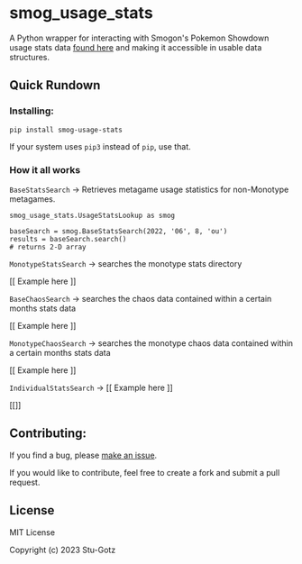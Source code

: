 # smog_usage_stats

A Python wrapper for interacting with Smogon's Pokemon Showdown usage stats data [found here](https://smogon.com/stats) and making it accessible in usable data structures.

## Quick Rundown

### Installing:

`pip install smog-usage-stats`

If your system uses `pip3` instead of `pip`, use that.

### How it all works

`BaseStatsSearch` -> Retrieves metagame usage statistics for non-Monotype metagames.

    smog_usage_stats.UsageStatsLookup as smog
    
    baseSearch = smog.BaseStatsSearch(2022, '06', 8, 'ou')
    results = baseSearch.search()
    # returns 2-D array

`MonotypeStatsSearch` -> searches the monotype stats directory

[[ Example here ]]

`BaseChaosSearch` -> searches the chaos data contained within a certain months stats
data

[[ Example here ]]

`MonotypeChaosSearch` -> searches the monotype chaos data contained within a certain
months stats data

[[ Example here ]]


`IndividualStatsSearch`  -> 
[[ Example here ]]


[[]]


## Contributing:

If you find a bug, please [make an issue](https://github.com/Stu-Gotz/smog_usage_stats/issues). 

If you would like to contribute, feel free to create a fork and submit a pull request.

## License

MIT License

Copyright (c) 2023 Stu-Gotz 
